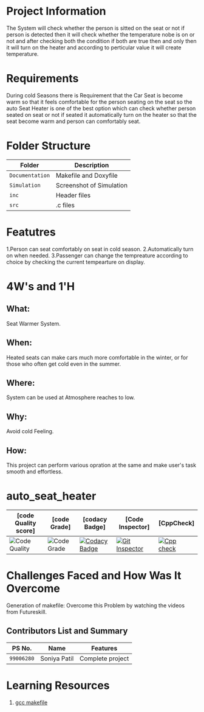 # Project Information

The System will check whether the person is sitted on the seat or not if person is detected then it will check whether the temperature nobe is on or not and after checking both the condition if both are true then and only then it will turn on the heater and according to perticular value it will create temperature. 

# Requirements

During cold Seasons there is Requirement that the Car Seat is become warm so that it feels comfortable for the person seating on the seat so the auto Seat Heater is one of the best option which can check whether person seated on seat or not if seated it automatically turn on the heater so that the seat become warm and person can comfortably seat.

# Folder Structure

|Folder        |Description |
|-------------|-----------|
|`Documentation`|Makefile and Doxyfile|
|`Simulation`|Screenshot of Simulation|
|`inc`|Header files|
|`src`|.c files|

# Featutres

1.Person can seat comfortably on seat in cold season.
2.Automatically turn on when needed.
3.Passenger can change the tempreature according to choice by checking the current tempearture on display.

# 4W&#39;s and 1&#39;H


## What:

Seat Warmer System. 

## When:

Heated seats can make cars much more comfortable in the winter, or for those who often get cold even in the summer.

## Where:

System can be used at Atmosphere reaches to low.

## Why:

Avoid cold Feeling.

## How:

This project can perform various opration at the same and make user's task smooth and effortless.

# auto_seat_heater
|[code Quality score]|[code Grade]|[codacy Badge]|[Code Inspector]|[CppCheck]|
|-----|------|------|-----|----|
|![Code Quality](https://www.code-inspector.com/project/28704/score/svg) | ![Code Grade](https://www.code-inspector.com/project/28704/status/svg)|[![Codacy Badge](https://app.codacy.com/project/badge/Grade/d8e4a3d96cfa4b55ab74e88946024b2c)](https://www.codacy.com/gh/soniyasp20/auto_seat_heater/dashboard?utm_source=github.com&amp;utm_medium=referral&amp;utm_content=soniyasp20/auto_seat_heater&amp;utm_campaign=Badge_Grade)|[![Git Inspector](https://github.com/soniyasp20/auto_seat_heater/actions/workflows/Git_Inspector%20(1).yml/badge.svg?branch=main)](https://github.com/soniyasp20/auto_seat_heater/actions/workflows/Git_Inspector%20(1).yml)|[![Cpp check](https://github.com/soniyasp20/auto_seat_heater/actions/workflows/cppcheck.yml/badge.svg)](https://github.com/soniyasp20/auto_seat_heater/actions/workflows/cppcheck.yml)

# Challenges Faced and How Was It Overcome

Generation of makefile: Overcome this Problem by watching the videos from Futureskill.

## Contributors List and Summary

|PS No. |  Name   |    Features    |
|:---:|:---:|:---:|
|`99006280` | Soniya Patil  | Complete project   |

# Learning Resources

1. [gcc makefile]( https://www3.ntu.edu.sg/home/ehchua/programming/cpp/gcc_make.html#zz-2.1) 



